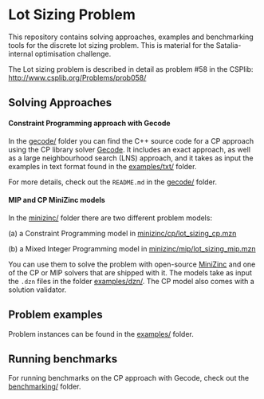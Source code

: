 # Lot Sizing Problem

This repository contains solving approaches, examples and benchmarking tools for 
the discrete lot sizing problem. This is material for the Satalia-internal optimisation challenge.
 
The Lot sizing problem is described in detail as problem #58 in the 
CSPlib: http://www.csplib.org/Problems/prob058/


## Solving Approaches

#### Constraint Programming approach with Gecode

In the [gecode/](gecode/) folder you can find the C++ source code for a CP approach using the 
CP library solver [Gecode](http://gecode.org). It includes an exact approach, as well as a 
large neighbourhood search (LNS) approach, and it takes as input the examples in text format
found in the [examples/txt/](examples/txt/) folder.

For more details, check out the `README.md` in the [gecode/](gecode/) folder.

#### MIP and CP MiniZinc models

In the [minizinc/](minizinc/) folder there are two different problem models:
 
 (a) a Constraint Programming model in [minizinc/cp/lot_sizing_cp.mzn](minizinc/cp/lot_sizing_cp.mzn)
 
 (b) a Mixed Integer Programming model in [minizinc/mip/lot_sizing_mip.mzn](minizinc/mip/lot_sizing_mip.mzn)
 
You can use them to solve the problem with open-source [MiniZinc](http://minizinc.org) and one of the 
CP or MIP solvers that are shipped with it. The models take as input the `.dzn` files in the 
folder [examples/dzn/](examples/dzn). The CP model also comes with a solution validator.


## Problem examples

Problem instances can be found in the [examples/](examples/) folder.

## Running benchmarks

For running benchmarks on the CP approach with Gecode, check out the [benchmarking/](benchmarking/) folder. 